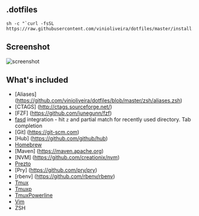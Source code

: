 ## .dotfiles

    sh -c "`curl -fsSL https://raw.githubusercontent.com/vinioliveira/dotfiles/master/install.sh`"

## Screenshot
![screenshot](https://image.prntscr.com/image/dtDNFeY_Sxe0jYJxxZZG1A.png)

## What's included

* [Aliases] (https://github.com/vinioliveira/dotfiles/blob/master/zsh/aliases.zsh)
* [CTAGS] (http://ctags.sourceforge.net/)
* [FZF] (https://github.com/junegunn/fzf)
* [fasd](https://github.com/clvv/fasd) integration - hit `z` and partial match for recently used directory. Tab completion 
* [Git] (https://git-scm.com)
* [Hub] (https://github.com/github/hub)
* [Homebrew](https://brew.sh/)
* [Maven] (https://maven.apache.org)
* [NVM] (https://github.com/creationix/nvm) 
* [Prezto](https://github.com/sorin-ionescu/prezto)
* [Pry] (https://github.com/pry/pry)
* [rbenv] (https://github.com/rbenv/rbenv)
* [Tmux](https://tmux.github.io)
* [Tmuxp](https://github.com/tony/tmuxp)
* [TmuxPowerline](https://github.com/ColinHebert/TmuxPowerline)
* [Vim](https://github.com/vinioliveira/dotfiles/blob/master/vim/README.md)
* ZSH

